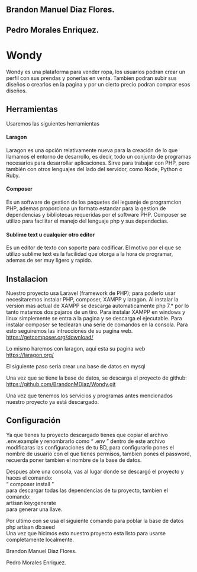 ## Brandon Manuel Diaz Flores.

## Pedro Morales Enriquez.

# Wondy
Wondy es una plataforma para vender ropa, los usuarios podran crear un perfil con sus prendas y ponerlas en venta.
Tambien podran subir sus diseños o crearlos en la pagina y por un cierto precio podran comprar esos diseños.

## Herramientas

Usaremos las  siguientes herramientas

#### Laragon

Laragon es una opción relativamente nueva para la creación de lo que llamamos el entorno de desarrollo, es decir, todo un conjunto de programas necesarios para desarrollar aplicaciones. Sirve para trabajar con PHP, pero también con otros lenguajes del lado del servidor, como Node, Python o Ruby. 

#### Composer

Es un software de gestion de los paquetes del leguanje de programcion PHP, ademas proporciona un formato estandar para la gestion de dependencias y bibliotecas requeridas por el software PHP.
Composer se utilizo para facilitar el manejo del lenguaje php y sus dependecias.

#### Sublime text u cualquier otro editor 
Es un editor de texto con soporte para codificar.
El motivo por el que se utilizo sublime text es la facilidad que otorga a la hora de programar, ademas de ser muy ligero y rapido.

## Instalacion

Nuestro proyecto usa Laravel (framework de PHP); para poderlo usar necesitaremos instalar PHP, composer, XAMPP y laragon. 
Al instalar la version mas actual de XAMPP se descarga automaticamente php 7.* por lo tanto matamos dos pajaros de un tiro.
Para instalar XAMPP en windows y linux simplemente se entra a la pagina y se descarga el ejecutable.
Para instalar composer se teclearan una serie de comandos en la consola. Para esto seguiremos las intrucciones de su pagina web. https://getcomposer.org/download/ 

Lo mismo haremos con laragon, aqui esta su pagina web 
https://laragon.org/

El siguiente paso seria crear una base de datos en mysql 
  
Una vez que se tiene la base de datos, se descarga el proyecto de github: https://github.com/BrandonMDiaz/Wondy.git

Una vez que tenemos los servicios y programas antes mencionados nuestro proyecto ya está descargado.

## Configuración

Ya que tienes tu proyecto descargado tienes que copiar el archivo .env.example y renombrarlo como “ .env ” dentro de este archivo modificaras las configuraciones de tu BD, para configurarlo pones el nombre de usuario con el que tienes permisos, tambien pones el password, recuerda poner tambien el nombre de la base de datos.  

Despues abre una consola, vas al lugar donde se descargó el proyecto y haces el comando:  
“  composer install "  
para descargar todas las dependencias de tu proyecto, tambien el comando:  
artisan key:generate  
para generar una llave.  

Por ultimo con se usa el siguiente comando para poblar la base de datos  
php artisan db:seed   
Una vez que hicimos esto nuestro proyecto esta listo para usarse completamente localmente.   

Brandon Manuel Diaz Flores.

Pedro Morales Enriquez.
